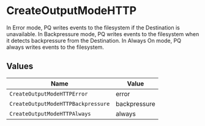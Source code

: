 # CreateOutputModeHTTP

In Error mode, PQ writes events to the filesystem if the Destination is unavailable. In Backpressure mode, PQ writes events to the filesystem when it detects backpressure from the Destination. In Always On mode, PQ always writes events to the filesystem.


## Values

| Name                               | Value                              |
| ---------------------------------- | ---------------------------------- |
| `CreateOutputModeHTTPError`        | error                              |
| `CreateOutputModeHTTPBackpressure` | backpressure                       |
| `CreateOutputModeHTTPAlways`       | always                             |